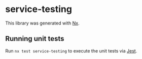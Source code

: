 # service-testing

This library was generated with [Nx](https://nx.dev).

## Running unit tests

Run `nx test service-testing` to execute the unit tests via [Jest](https://jestjs.io).
